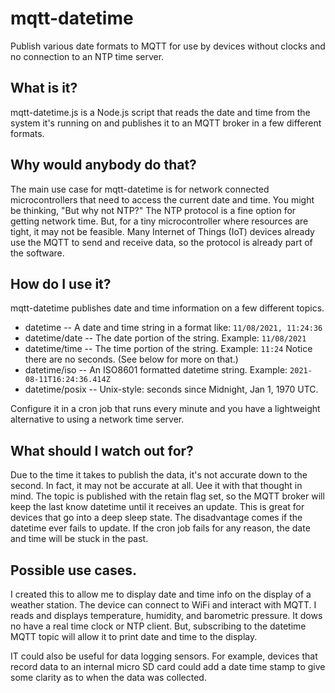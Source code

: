 # mqtt-datetime

Publish various date formats to MQTT for use by devices without clocks and no connection to an NTP time server.

## What is it?

mqtt-datetime.js is a Node.js script that reads the date and time from the system it's running on and publishes it to an MQTT broker in a few different formats.

## Why would anybody do that?

The main use case for mqtt-datetime is for network connected microcontrollers that need to access the current date and time. You might be thinking, "But why not NTP?" The NTP protocol is a fine option for getting network time. But, for a tiny microcontroller where resources are tight, it may not be feasible. Many Internet of Things (IoT) devices already use the MQTT to send and receive data, so the protocol is already part of the software.

## How do I use it?

mqtt-datetime publishes date and time information on a few different topics.

* datetime -- A date and time string in a format like: `11/08/2021, 11:24:36`
* datetime/date -- The date portion of the string. Example: `11/08/2021`
* datetime/time -- The time portion of the string. Example: `11:24` Notice there are no seconds. (See below for more on that.)
* datetime/iso -- An ISO8601 formatted datetime string. Example: `2021-08-11T16:24:36.414Z`
* datetime/posix -- Unix-style: seconds since Midnight, Jan 1, 1970 UTC.

Configure it in a cron job that runs every minute and you have a lightweight alternative to using a network time server. 

## What should I watch out for?

Due to the time it takes to publish the data, it's not accurate down to the second. In fact, it may not be accurate at all. Uee it with that thought in mind. The topic is published with the retain flag set, so the MQTT broker will keep the last know datetime until it receives an update. This is great for devices that go into a deep sleep state. The disadvantage comes if the datetime ever fails to update. If the cron job fails for any reason, the date and time will be stuck in the past.

## Possible use cases.

I created this to allow me to display date and time info on the display of a weather station. The device can connect to WiFi and interact with MQTT. I reads and displays temperature, humidity, and barometric pressure. It dows no have a real time clock or NTP client. But, subscribing to the datetime MQTT topic will allow it to print date and time to the display.

IT could also be useful for data logging sensors. For example, devices that record data to an internal micro SD card could add a date time stamp to give some clarity as to when the data was collected.
